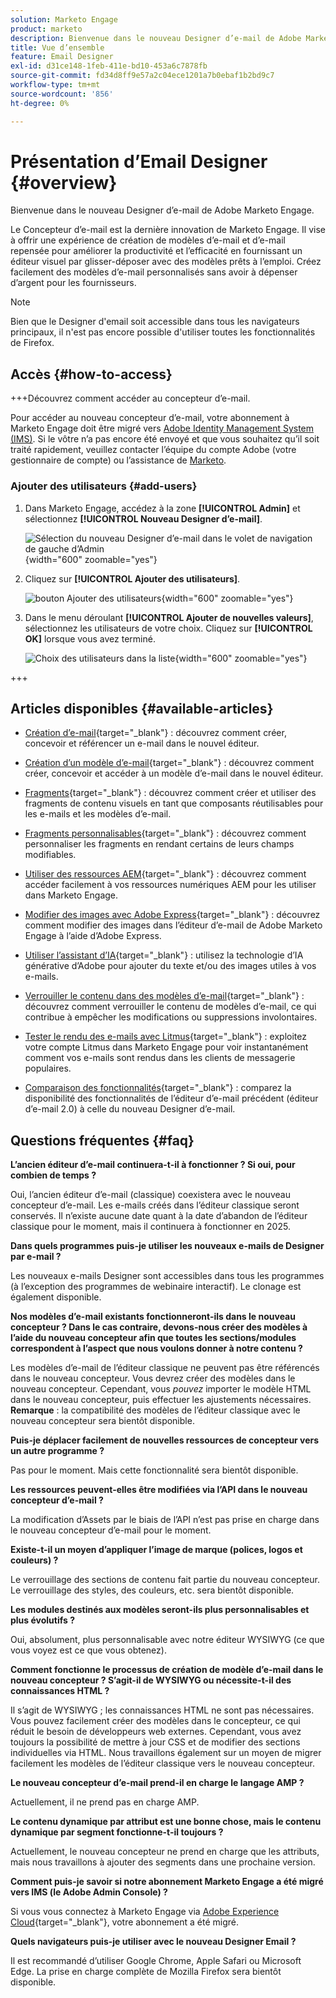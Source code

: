 ```yaml
---
solution: Marketo Engage
product: marketo
description: Bienvenue dans le nouveau Designer d’e-mail de Adobe Marketo Engage.
title: Vue d’ensemble
feature: Email Designer
exl-id: d31ce148-1feb-411e-bd10-453a6c7878fb
source-git-commit: fd34d8ff9e57a2c04ece1201a7b0ebaf1b2bd9c7
workflow-type: tm+mt
source-wordcount: '856'
ht-degree: 0%

---
```


# Présentation d’Email Designer {#overview}

Bienvenue dans le nouveau Designer d’e-mail de Adobe Marketo Engage.

Le Concepteur d’e-mail est la dernière innovation de Marketo Engage. Il vise à offrir une expérience de création de modèles d’e-mail et d’e-mail repensée pour améliorer la productivité et l’efficacité en fournissant un éditeur visuel par glisser-déposer avec des modèles prêts à l’emploi. Créez facilement des modèles d’e-mail personnalisés sans avoir à dépenser d’argent pour les fournisseurs.

>[!NOTE]
>
>Bien que le Designer d&#39;email soit accessible dans tous les navigateurs principaux, il n&#39;est pas encore possible d&#39;utiliser toutes les fonctionnalités de Firefox.

## Accès {#how-to-access}

+++Découvrez comment accéder au concepteur d’e-mail.

Pour accéder au nouveau concepteur d’e-mail, votre abonnement à Marketo Engage doit être migré vers [Adobe Identity Management System (IMS)](https://experienceleague.adobe.com/en/docs/marketo/using/product-docs/administration/marketo-with-adobe-identity/adobe-identity-management-overview). Si le vôtre n’a pas encore été envoyé et que vous souhaitez qu’il soit traité rapidement, veuillez contacter l’équipe du compte Adobe (votre gestionnaire de compte) ou l’assistance de [Marketo](https://nation.marketo.com/t5/support/ct-p/Support).

### Ajouter des utilisateurs {#add-users}

1. Dans Marketo Engage, accédez à la zone **[!UICONTROL Admin]** et sélectionnez **[!UICONTROL Nouveau Designer d’e-mail]**.

   ![Sélection du nouveau Designer d’e-mail dans le volet de navigation de gauche d’Admin](assets/overview-1.png){width="600" zoomable="yes"}

1. Cliquez sur **[!UICONTROL Ajouter des utilisateurs]**.

   ![bouton Ajouter des utilisateurs](assets/overview-2.png){width="600" zoomable="yes"}

1. Dans le menu déroulant **[!UICONTROL Ajouter de nouvelles valeurs]**, sélectionnez les utilisateurs de votre choix. Cliquez sur **[!UICONTROL OK]** lorsque vous avez terminé.

   ![Choix des utilisateurs dans la liste](assets/overview-3.png){width="600" zoomable="yes"}

+++

## Articles disponibles {#available-articles}

* [Création d’e-mail](/help/marketo/product-docs/email-marketing/email-designer/email-authoring.md){target="_blank"} : découvrez comment créer, concevoir et référencer un e-mail dans le nouvel éditeur.

* [Création d’un modèle d’e-mail](/help/marketo/product-docs/email-marketing/email-designer/email-template-authoring.md){target="_blank"} : découvrez comment créer, concevoir et accéder à un modèle d’e-mail dans le nouvel éditeur.

* [Fragments](/help/marketo/product-docs/email-marketing/email-designer/fragments.md){target="_blank"} : découvrez comment créer et utiliser des fragments de contenu visuels en tant que composants réutilisables pour les e-mails et les modèles d’e-mail.

* [Fragments personnalisables](/help/marketo/product-docs/email-marketing/email-designer/customizable-fragments.md){target="_blank"} : découvrez comment personnaliser les fragments en rendant certains de leurs champs modifiables.

* [Utiliser des ressources AEM](/help/marketo/product-docs/email-marketing/email-designer/aem-assets.md){target="_blank"} : découvrez comment accéder facilement à vos ressources numériques AEM pour les utiliser dans Marketo Engage.

* [Modifier des images avec Adobe Express](/help/marketo/product-docs/email-marketing/email-designer/edit-images-adobe-express.md){target="_blank"} : découvrez comment modifier des images dans l’éditeur d’e-mail de Adobe Marketo Engage à l’aide d’Adobe Express.

* [Utiliser l’assistant d’IA](/help/marketo/product-docs/email-marketing/email-designer/ai-assistant.md){target="_blank"} : utilisez la technologie d’IA générative d’Adobe pour ajouter du texte et/ou des images utiles à vos e-mails.

* [Verrouiller le contenu dans des modèles d’e-mail](/help/marketo/product-docs/email-marketing/email-designer/content-locking.md){target="_blank"} : découvrez comment verrouiller le contenu de modèles d’e-mail, ce qui contribue à empêcher les modifications ou suppressions involontaires.

* [Tester le rendu des e-mails avec Litmus](/help/marketo/product-docs/email-marketing/email-designer/test-email-rendering.md){target="_blank"} : exploitez votre compte Litmus dans Marketo Engage pour voir instantanément comment vos e-mails sont rendus dans les clients de messagerie populaires.

* [Comparaison des fonctionnalités](/help/marketo/product-docs/email-marketing/email-designer/feature-comparison.md){target="_blank"} : comparez la disponibilité des fonctionnalités de l’éditeur d’e-mail précédent (éditeur d’e-mail 2.0) à celle du nouveau Designer d’e-mail.

## Questions fréquentes {#faq}

**L’ancien éditeur d’e-mail continuera-t-il à fonctionner ? Si oui, pour combien de temps ?**

Oui, l’ancien éditeur d’e-mail (classique) coexistera avec le nouveau concepteur d’e-mail. Les e-mails créés dans l’éditeur classique seront conservés. Il n’existe aucune date quant à la date d’abandon de l’éditeur classique pour le moment, mais il continuera à fonctionner en 2025.

**Dans quels programmes puis-je utiliser les nouveaux e-mails de Designer par e-mail ?**

Les nouveaux e-mails Designer sont accessibles dans tous les programmes (à l’exception des programmes de webinaire interactif). Le clonage est également disponible.

**Nos modèles d’e-mail existants fonctionneront-ils dans le nouveau concepteur ? Dans le cas contraire, devons-nous créer des modèles à l’aide du nouveau concepteur afin que toutes les sections/modules correspondent à l’aspect que nous voulons donner à notre contenu ?**

Les modèles d’e-mail de l’éditeur classique ne peuvent pas être référencés dans le nouveau concepteur. Vous devrez créer des modèles dans le nouveau concepteur. Cependant, vous _pouvez_ importer le modèle HTML dans le nouveau concepteur, puis effectuer les ajustements nécessaires. **Remarque** : la compatibilité des modèles de l’éditeur classique avec le nouveau concepteur sera bientôt disponible.

**Puis-je déplacer facilement de nouvelles ressources de concepteur vers un autre programme ?**

Pas pour le moment. Mais cette fonctionnalité sera bientôt disponible.

**Les ressources peuvent-elles être modifiées via l’API dans le nouveau concepteur d’e-mail ?**

La modification d’Assets par le biais de l’API n’est pas prise en charge dans le nouveau concepteur d’e-mail pour le moment.

**Existe-t-il un moyen d’appliquer l’image de marque (polices, logos et couleurs) ?**

Le verrouillage des sections de contenu fait partie du nouveau concepteur. Le verrouillage des styles, des couleurs, etc. sera bientôt disponible.

**Les modules destinés aux modèles seront-ils plus personnalisables et plus évolutifs ?**

Oui, absolument, plus personnalisable avec notre éditeur WYSIWYG (ce que vous voyez est ce que vous obtenez).

**Comment fonctionne le processus de création de modèle d’e-mail dans le nouveau concepteur ? S’agit-il de WYSIWYG ou nécessite-t-il des connaissances HTML ?**

Il s’agit de WYSIWYG ; les connaissances HTML ne sont pas nécessaires. Vous pouvez facilement créer des modèles dans le concepteur, ce qui réduit le besoin de développeurs web externes. Cependant, vous avez toujours la possibilité de mettre à jour CSS et de modifier des sections individuelles via HTML. Nous travaillons également sur un moyen de migrer facilement les modèles de l’éditeur classique vers le nouveau concepteur.

**Le nouveau concepteur d’e-mail prend-il en charge le langage AMP ?**

Actuellement, il ne prend pas en charge AMP.

**Le contenu dynamique par attribut est une bonne chose, mais le contenu dynamique par segment fonctionne-t-il toujours ?**

Actuellement, le nouveau concepteur ne prend en charge que les attributs, mais nous travaillons à ajouter des segments dans une prochaine version.

**Comment puis-je savoir si notre abonnement Marketo Engage a été migré vers IMS (le Adobe Admin Console) ?**

Si vous vous connectez à Marketo Engage via [Adobe Experience Cloud](https://experiencecloud.adobe.com/){target="_blank"}, votre abonnement a été migré.

**Quels navigateurs puis-je utiliser avec le nouveau Designer Email ?**

Il est recommandé d’utiliser Google Chrome, Apple Safari ou Microsoft Edge. La prise en charge complète de Mozilla Firefox sera bientôt disponible.
